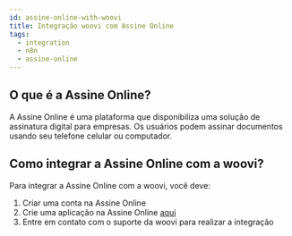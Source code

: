 ```yaml
---
id: assine-online-with-woovi
title: Integração woovi com Assine Online
tags:
  - integration
  - n8n
  - assine-online
---
```


## O que é a Assine Online?

A Assine Online é uma plataforma que disponibiliza uma solução de assinatura digital para empresas.
Os usuários podem assinar documentos usando seu telefone celular ou computador.

## Como integrar a Assine Online com a woovi?

Para integrar a Assine Online com a woovi, você deve:

1. Criar uma conta na Assine Online
2. Crie uma aplicação na Assine Online [aqui](https://developers.assine.online/docs/starting/#criando-um-aplicativo)
3. Entre em contato com o suporte da woovi para realizar a integração
